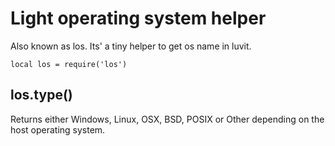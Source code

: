 # Light operating system helper

Also known as los. 
Its' a tiny helper to get os name in luvit.

`local los = require('los')`

## los.type()

Returns either Windows, Linux, OSX, BSD, POSIX or Other depending on the host operating system.
